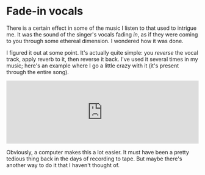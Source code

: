 Fade-in vocals
==============

There is a certain effect in some of the music I listen to that used to intrigue me. It was the sound of the singer's vocals fading *in*, as if they were coming to you through some ethereal dimension. I wondered how it was done.

I figured it out at some point. It's actually quite simple: you *reverse* the vocal track, apply reverb to it, then reverse it back. I've used it several times in my music; here's an example where I go a little crazy with it (it's present through the entire song).

<iframe width="100%" height="166" scrolling="no" frameborder="no" src="https://w.soundcloud.com/player/?url=http%3A%2F%2Fapi.soundcloud.com%2Ftracks%2F99370906"></iframe>

Obviously, a computer makes this a lot easier. It must have been a pretty tedious thing back in the days of recording to tape. But maybe there's another way to do it that I haven't thought of.
